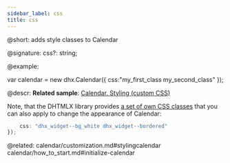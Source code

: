 ```yaml
---
sidebar_label: css
title: css
---          
```


@short: adds style classes to Calendar

@signature: css?: string;

@example:
<style>
    .my_first_class {
        /*some styles*/
    }
 
    .my_second_class {
        /*some styles*/
    }
</style>
 
var calendar = new dhx.Calendar({
    css:"my_first_class my_second_class"
});



@descr:
**Related sample**: [Calendar. Styling (custom CSS)](https://snippet.dhtmlx.com/2045cbe1)

Note, that the DHTMLX library provides [a set of own CSS classes](helpers/base_elements.md#list-of-css-classes-for-styling-a-widget) that you can also apply to change the appearance of Calendar: 

```javascript
    css: "dhx_widget--bg_white dhx_widget--bordered"
});
```



@related:
calendar/customization.md#stylingcalendar
calendar/how_to_start.md#initialize-calendar